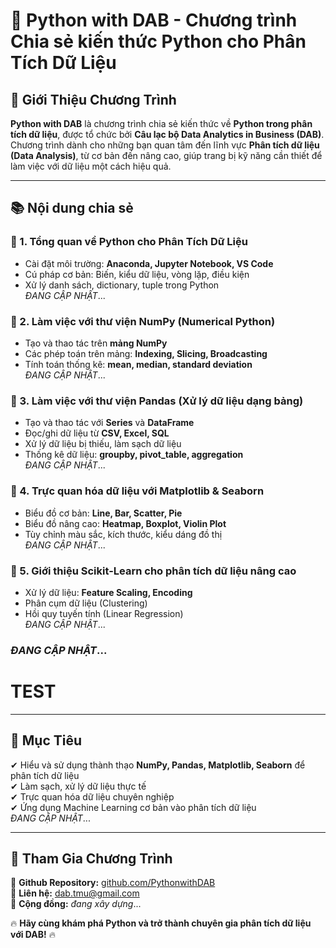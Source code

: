 # 🐍 Python with DAB - Chương trình Chia sẻ kiến thức Python cho Phân Tích Dữ Liệu

## 📌 Giới Thiệu Chương Trình
**Python with DAB** là chương trình chia sẻ kiến thức về **Python trong phân tích dữ liệu**, được tổ chức bởi **Câu lạc bộ Data Analytics in Business (DAB)**. Chương trình dành cho những bạn quan tâm đến lĩnh vực **Phân tích dữ liệu (Data Analysis)**, từ cơ bản đến nâng cao, giúp trang bị kỹ năng cần thiết để làm việc với dữ liệu một cách hiệu quả.

---

## 📚 Nội dung chia sẻ

### 🔹 1. Tổng quan về Python cho Phân Tích Dữ Liệu
- Cài đặt môi trường: **Anaconda, Jupyter Notebook, VS Code**
- Cú pháp cơ bản: Biến, kiểu dữ liệu, vòng lặp, điều kiện
- Xử lý danh sách, dictionary, tuple trong Python  
*ĐANG CẬP NHẬT*...  

### 🔹 2. Làm việc với thư viện **NumPy** (Numerical Python)
- Tạo và thao tác trên **mảng NumPy**
- Các phép toán trên mảng: **Indexing, Slicing, Broadcasting**
- Tính toán thống kê: **mean, median, standard deviation**  
*ĐANG CẬP NHẬT*...  

### 🔹 3. Làm việc với thư viện **Pandas** (Xử lý dữ liệu dạng bảng)
- Tạo và thao tác với **Series** và **DataFrame**
- Đọc/ghi dữ liệu từ **CSV, Excel, SQL**
- Xử lý dữ liệu bị thiếu, làm sạch dữ liệu
- Thống kê dữ liệu: **groupby, pivot_table, aggregation**  
  *ĐANG CẬP NHẬT*...  

### 🔹 4. Trực quan hóa dữ liệu với **Matplotlib & Seaborn**
- Biểu đồ cơ bản: **Line, Bar, Scatter, Pie**
- Biểu đồ nâng cao: **Heatmap, Boxplot, Violin Plot**
- Tùy chỉnh màu sắc, kích thước, kiểu dáng đồ thị  
  *ĐANG CẬP NHẬT*...  

### 🔹 5. Giới thiệu **Scikit-Learn** cho phân tích dữ liệu nâng cao
- Xử lý dữ liệu: **Feature Scaling, Encoding**
- Phân cụm dữ liệu (Clustering)
- Hồi quy tuyến tính (Linear Regression)  
    *ĐANG CẬP NHẬT*...  
### *ĐANG CẬP NHẬT*...  
# TEST
---

## 🎯 Mục Tiêu
✔ Hiểu và sử dụng thành thạo **NumPy, Pandas, Matplotlib, Seaborn** để phân tích dữ liệu  
✔ Làm sạch, xử lý dữ liệu thực tế  
✔ Trực quan hóa dữ liệu chuyên nghiệp  
✔ Ứng dụng Machine Learning cơ bản vào phân tích dữ liệu  
  *ĐANG CẬP NHẬT*...  

---

## 🚀 Tham Gia Chương Trình
📌 **Github Repository:** [github.com/PythonwithDAB](https://github.com/DABTMU/PythonwithDAB)  
📩 **Liên hệ:** dab.tmu@gmail.com  
💬 **Cộng đồng:**   *đang xây dựng*...  

🔥 **Hãy cùng khám phá Python và trở thành chuyên gia phân tích dữ liệu với DAB!** 🔥
